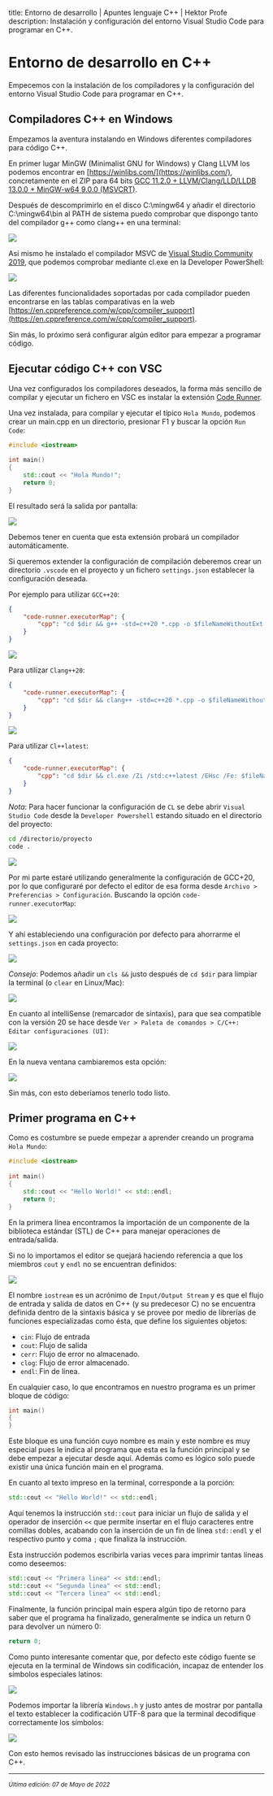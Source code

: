 title: Entorno de desarrollo | Apuntes lenguaje C++ | Hektor Profe
description: Instalación y configuración del entorno Visual Studio Code para programar en C++.

# Entorno de desarrollo en C++

Empecemos con la instalación de los compiladores y la configuración del entorno Visual Studio Code para programar en C++.

## Compiladores C++ en Windows

Empezamos la aventura instalando en Windows diferentes compiladores para código C++.

En primer lugar MinGW (Minimalist GNU for Windows) y Clang LLVM los podemos encontrar en [https://winlibs.com/](https://winlibs.com/), concretamente en el ZIP para 64 bits [GCC 11.2.0 + LLVM/Clang/LLD/LLDB 13.0.0 + MinGW-w64 9.0.0 (MSVCRT)](https://github.com/brechtsanders/winlibs_mingw/releases/download/11.2.0-13.0.0-9.0.0-msvcrt-r3/winlibs-x86_64-posix-seh-gcc-11.2.0-llvm-13.0.0-mingw-w64-9.0.0-r3.zip).

Después de descomprimirlo en el disco C:\mingw64 y añadir el directorio C:\mingw64\bin al PATH de sistema puedo comprobar que dispongo tanto del compilador g++ como clang++ en una terminal:

![]({{cdn}}/cpp/image.png)

Así mismo he instalado el compilador MSVC de [Visual Studio Community 2019](https://visualstudio.microsoft.com/es/vs/older-downloads/), que podemos comprobar mediante cl.exe en la Developer PowerShell:

![]({{cdn}}/cpp/image-2.png)

Las diferentes funcionalidades soportadas por cada compilador pueden encontrarse en las tablas comparativas en la web [https://en.cppreference.com/w/cpp/compiler_support](https://en.cppreference.com/w/cpp/compiler_support).

Sin más, lo próximo será configurar algún editor para empezar a programar código.

## Ejecutar código C++ con VSC

Una vez configurados los compiladores deseados, la forma más sencillo de compilar y ejecutar un fichero en VSC es instalar la extensión [Code Runner](https://marketplace.visualstudio.com/items?itemName=formulahendry.code-runner).

Una vez instalada, para compilar y ejecutar el típico `Hola Mundo`, podemos crear un main.cpp en un directorio, presionar F1 y buscar la opción `Run Code`:

```cpp
#include <iostream>
 
int main()
{
    std::cout << "Hola Mundo!";
    return 0;
}
```

El resultado será la salida por pantalla:

![]({{cdn}}/cpp/image-3.png)

Debemos tener en cuenta que esta extensión probará un compilador automáticamente.

Si queremos extender la configuración de compilación deberemos crear un directorio `.vscode` en el proyecto y un fichero `settings.json` establecer la configuración deseada.

Por ejemplo para utilizar `GCC++20`:

```json
{
    "code-runner.executorMap": {
        "cpp": "cd $dir && g++ -std=c++20 *.cpp -o $fileNameWithoutExt && ./$fileNameWithoutExt.exe"
    }
}
```

![]({{cdn}}/cpp/image-6.png)

Para utilizar `Clang++20`:

```json
{
    "code-runner.executorMap": {
        "cpp": "cd $dir && clang++ -std=c++20 *.cpp -o $fileNameWithoutExt && ./$fileNameWithoutExt.exe"
    }
}
```

![]({{cdn}}/cpp/image-5.png)

Para utilizar `Cl++latest`:

```json
{
    "code-runner.executorMap": {
        "cpp": "cd $dir && cl.exe /Zi /std:c++latest /EHsc /Fe: $fileNameWithoutExt.exe $fileName && $dir$fileNameWithoutExt.exe",
    }
}
```

*Nota*: Para hacer funcionar la configuración de `CL` se debe abrir `Visual Studio Code` desde la `Developer Powershell` estando situado en el directorio del proyecto:

```bash
cd /directorio/proyecto
code .
```

![]({{cdn}}/cpp/image-4.png)

Por mi parte estaré utilizando generalmente la configuración de GCC+20, por lo que configuraré por defecto el editor de esa forma desde `Archivo > Preferencias > Configuración`. Buscando la opción `code-runner.executorMap`:

![]({{cdn}}/cpp/image-7.png)

Y ahí estableciendo una configuración por defecto para ahorrarme el `settings.json` en cada proyecto:

![]({{cdn}}/cpp/image-8.png)

*Consejo*: Podemos añadir un `cls &&` justo después de `cd $dir` para limpiar la terminal (o `clear` en Linux/Mac):

![]({{cdn}}/cpp/image-11.png)

En cuanto al intelliSense (remarcador de sintaxis), para que sea compatible con la versión 20 se hace desde `Ver > Paleta de comandos > C/C++: Editar configuraciones (UI)`:

![]({{cdn}}/cpp/image-9.png)

En la nueva ventana cambiaremos esta opción:

![]({{cdn}}/cpp/image-10.png)

Sin más, con esto deberíamos tenerlo todo listo.

## Primer programa en C++

Como es costumbre se puede empezar a aprender creando un programa `Hola Mundo`:

```cpp
#include <iostream>
 
int main()
{
    std::cout << "Hello World!" << std::endl;
    return 0;
}
```

En la primera línea encontramos la importación de un componente de la biblioteca estándar (STL) de C++ para manejar operaciones de entrada/salida.

Si no lo importamos el editor se quejará haciendo referencia a que los miembros `cout` y `endl` no se encuentran definidos:

![]({{cdn}}/cpp/image-12.png)

El nombre `iostream` es un acrónimo de `Input/Output Stream` y es que el flujo de entrada y salida de datos en C++ (y su predecesor C) no se encuentra definida dentro de la sintaxis básica y se provee por medio de librerías de funciones especializadas como ésta, que define los siguientes objetos:

* `cin`: Flujo de entrada
* `cout`: Flujo de salida
* `cerr`: Flujo de error no almacenado.
* `clog`: Flujo de error almacenado.
* `endl`: Fin de línea.

En cualquier caso, lo que encontramos en nuestro programa es un primer bloque de código:

```cpp
int main()
{
}
```

Este bloque es una función cuyo nombre es main y este nombre es muy especial pues le indica al programa que esta es la función principal y se debe empezar a ejecutar desde aquí. Además como es lógico solo puede existir una única función main en el programa.

En cuanto al texto impreso en la terminal, corresponde a la porción:

```cpp
std::cout << "Hello World!" << std::endl;
```

Aquí tenemos la instrucción `std::cout` para iniciar un flujo de salida y el operador de inserción `<<` que permite insertar en el flujo caracteres entre comillas dobles, acabando con la inserción de un fin de línea `std::endl` y el respectivo punto y coma `;` que finaliza la instrucción.

Esta instrucción podemos escribirla varias veces para imprimir tantas líneas como deseemos:

```cpp
std::cout << "Primera linea" << std::endl;
std::cout << "Segunda linea" << std::endl;
std::cout << "Tercera linea" << std::endl;
```

Finalmente, la función principal main espera algún tipo de retorno para saber que el programa ha finalizado, generalmente se indica un return 0 para devolver un número 0:

```cpp
return 0;
```

Como punto interesante comentar que, por defecto este código fuente se ejecuta en la terminal de Windows sin codificación, incapaz de entender los símbolos especiales latinos:

![]({{cdn}}/cpp/image-15.png)

Podemos importar la librería `Windows.h` y justo antes de mostrar por pantalla el texto establecer la codificación UTF-8 para que la terminal decodifique correctamente los símbolos:

![]({{cdn}}/cpp/image-14.png)

Con esto hemos revisado las instrucciones básicas de un programa con C++.

___
<small class="edited"><i>Última edición: 07 de Mayo de 2022</i></small>
